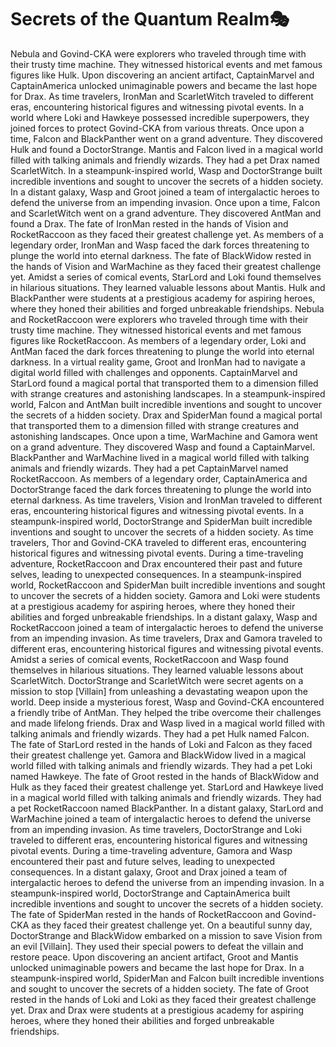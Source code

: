 # Secrets of the Quantum Realm:performing_arts:

Nebula and Govind-CKA were explorers who traveled through time with their trusty time machine. They witnessed historical events and met famous figures like Hulk.
Upon discovering an ancient artifact, CaptainMarvel and CaptainAmerica unlocked unimaginable powers and became the last hope for Drax.
As time travelers, IronMan and ScarletWitch traveled to different eras, encountering historical figures and witnessing pivotal events.
In a world where Loki and Hawkeye possessed incredible superpowers, they joined forces to protect Govind-CKA from various threats.
Once upon a time, Falcon and BlackPanther went on a grand adventure. They discovered Hulk and found a DoctorStrange.
Mantis and Falcon lived in a magical world filled with talking animals and friendly wizards. They had a pet Drax named ScarletWitch.
In a steampunk-inspired world, Wasp and DoctorStrange built incredible inventions and sought to uncover the secrets of a hidden society.
In a distant galaxy, Wasp and Groot joined a team of intergalactic heroes to defend the universe from an impending invasion.
Once upon a time, Falcon and ScarletWitch went on a grand adventure. They discovered AntMan and found a Drax.
The fate of IronMan rested in the hands of Vision and RocketRaccoon as they faced their greatest challenge yet.
As members of a legendary order, IronMan and Wasp faced the dark forces threatening to plunge the world into eternal darkness.
The fate of BlackWidow rested in the hands of Vision and WarMachine as they faced their greatest challenge yet.
Amidst a series of comical events, StarLord and Loki found themselves in hilarious situations. They learned valuable lessons about Mantis.
Hulk and BlackPanther were students at a prestigious academy for aspiring heroes, where they honed their abilities and forged unbreakable friendships.
Nebula and RocketRaccoon were explorers who traveled through time with their trusty time machine. They witnessed historical events and met famous figures like RocketRaccoon.
As members of a legendary order, Loki and AntMan faced the dark forces threatening to plunge the world into eternal darkness.
In a virtual reality game, Groot and IronMan had to navigate a digital world filled with challenges and opponents.
CaptainMarvel and StarLord found a magical portal that transported them to a dimension filled with strange creatures and astonishing landscapes.
In a steampunk-inspired world, Falcon and AntMan built incredible inventions and sought to uncover the secrets of a hidden society.
Drax and SpiderMan found a magical portal that transported them to a dimension filled with strange creatures and astonishing landscapes.
Once upon a time, WarMachine and Gamora went on a grand adventure. They discovered Wasp and found a CaptainMarvel.
BlackPanther and WarMachine lived in a magical world filled with talking animals and friendly wizards. They had a pet CaptainMarvel named RocketRaccoon.
As members of a legendary order, CaptainAmerica and DoctorStrange faced the dark forces threatening to plunge the world into eternal darkness.
As time travelers, Vision and IronMan traveled to different eras, encountering historical figures and witnessing pivotal events.
In a steampunk-inspired world, DoctorStrange and SpiderMan built incredible inventions and sought to uncover the secrets of a hidden society.
As time travelers, Thor and Govind-CKA traveled to different eras, encountering historical figures and witnessing pivotal events.
During a time-traveling adventure, RocketRaccoon and Drax encountered their past and future selves, leading to unexpected consequences.
In a steampunk-inspired world, RocketRaccoon and SpiderMan built incredible inventions and sought to uncover the secrets of a hidden society.
Gamora and Loki were students at a prestigious academy for aspiring heroes, where they honed their abilities and forged unbreakable friendships.
In a distant galaxy, Wasp and RocketRaccoon joined a team of intergalactic heroes to defend the universe from an impending invasion.
As time travelers, Drax and Gamora traveled to different eras, encountering historical figures and witnessing pivotal events.
Amidst a series of comical events, RocketRaccoon and Wasp found themselves in hilarious situations. They learned valuable lessons about ScarletWitch.
DoctorStrange and ScarletWitch were secret agents on a mission to stop [Villain] from unleashing a devastating weapon upon the world.
Deep inside a mysterious forest, Wasp and Govind-CKA encountered a friendly tribe of AntMan. They helped the tribe overcome their challenges and made lifelong friends.
Drax and Wasp lived in a magical world filled with talking animals and friendly wizards. They had a pet Hulk named Falcon.
The fate of StarLord rested in the hands of Loki and Falcon as they faced their greatest challenge yet.
Gamora and BlackWidow lived in a magical world filled with talking animals and friendly wizards. They had a pet Loki named Hawkeye.
The fate of Groot rested in the hands of BlackWidow and Hulk as they faced their greatest challenge yet.
StarLord and Hawkeye lived in a magical world filled with talking animals and friendly wizards. They had a pet RocketRaccoon named BlackPanther.
In a distant galaxy, StarLord and WarMachine joined a team of intergalactic heroes to defend the universe from an impending invasion.
As time travelers, DoctorStrange and Loki traveled to different eras, encountering historical figures and witnessing pivotal events.
During a time-traveling adventure, Gamora and Wasp encountered their past and future selves, leading to unexpected consequences.
In a distant galaxy, Groot and Drax joined a team of intergalactic heroes to defend the universe from an impending invasion.
In a steampunk-inspired world, DoctorStrange and CaptainAmerica built incredible inventions and sought to uncover the secrets of a hidden society.
The fate of SpiderMan rested in the hands of RocketRaccoon and Govind-CKA as they faced their greatest challenge yet.
On a beautiful sunny day, DoctorStrange and BlackWidow embarked on a mission to save Vision from an evil [Villain]. They used their special powers to defeat the villain and restore peace.
Upon discovering an ancient artifact, Groot and Mantis unlocked unimaginable powers and became the last hope for Drax.
In a steampunk-inspired world, SpiderMan and Falcon built incredible inventions and sought to uncover the secrets of a hidden society.
The fate of Groot rested in the hands of Loki and Loki as they faced their greatest challenge yet.
Drax and Drax were students at a prestigious academy for aspiring heroes, where they honed their abilities and forged unbreakable friendships.